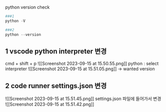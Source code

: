 python version check
```python
###1
python -V

###2
python --version
```

## 1 vscode python interpreter 변경

cmd + shift + p
![[Screenshot 2023-09-15 at 15.50.55.png]]
python : select interpreter
![[Screenshot 2023-09-15 at 15.51.05.png]]
-> wanted version
## 2 code runner settings.json 변경
![[Screenshot 2023-09-15 at 15.51.45.png]]
settings.json 파일에 들어가서 변경
![[Screenshot 2023-09-15 at 15.51.42.png]]


